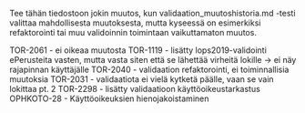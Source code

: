Tee tähän tiedostoon jokin muutos, kun validaation_muutoshistoria.md -testi valittaa mahdollisesta muutoksesta, mutta kyseessä on esimerkiksi refaktorointi tai muu validoinnin toimintaan vaikuttamaton muutos.

TOR-2061 - ei oikeaa muutosta
TOR-1119 - lisätty lops2019-validointi ePerusteita vasten, mutta vasta siten että se lähettää virheitä lokille -> ei näy rajapinnan käyttäjälle
TOR-2040 - validaation refaktorointi, ei toiminnallisia muutoksia
TOR-2031 - validaatiota ei vielä kytketä päälle, vaan se vain lokittaa pt. 2
TOR-2298 - lisätty validaatioon käyttöoikeustarkastus
OPHKOTO-28 - Käyttöoikeuksien hienojakoistaminen

